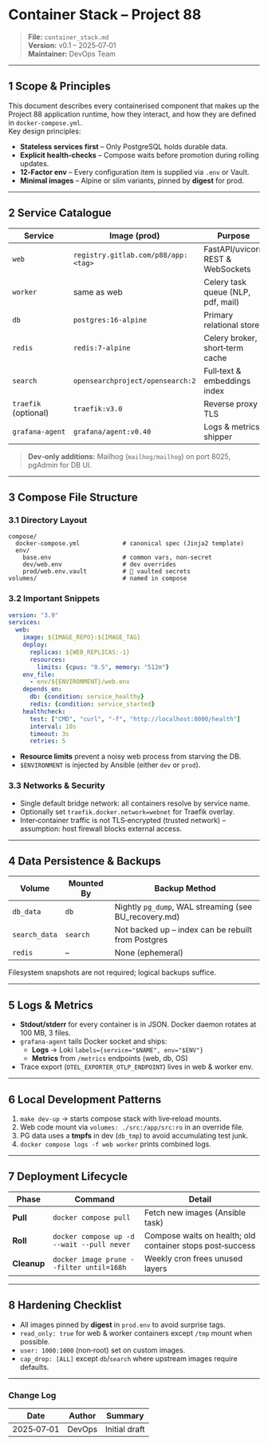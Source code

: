 # Container Stack – Project 88

> **File:** `container_stack.md`  
> **Version:** v0.1 – 2025‑07‑01  
> **Maintainer:** DevOps Team

---

## 1  Scope & Principles
This document describes every containerised component that makes up the Project 88 application runtime, how they interact, and how they are defined in `docker‑compose.yml`.  
Key design principles:
* **Stateless services first** – Only PostgreSQL holds durable data.
* **Explicit health‑checks** – Compose waits before promotion during rolling updates.
* **12‑Factor env** – Every configuration item is supplied via `.env` or Vault.
* **Minimal images** – Alpine or slim variants, pinned by **digest** for prod.

---

## 2  Service Catalogue

| Service | Image (prod) | Purpose | Ports | Health check | Notes |
|---------|--------------|---------|-------|--------------|-------|
| `web` | `registry.gitlab.com/p88/app:<tag>` | FastAPI/uvicorn REST & WebSockets | 8000 | `GET /health` | CPU‑bound; replicas = 2 on prod via `deploy.replicas` |
| `worker` | same as web | Celery task queue (NLP, pdf, mail) | – | `celery ping` (exec) | No external port; binds to Redis |
| `db` | `postgres:16-alpine` | Primary relational store | 5432 | `pg_isready` | Volume `db_data` mounts `/var/lib/postgresql/data` |
| `redis` | `redis:7-alpine` | Celery broker, short‑term cache | 6379 | `redis-cli ping` | No persistence; can lose cache |
| `search` | `opensearchproject/opensearch:2` | Full‑text & embeddings index | 9200/9600 | `_cluster/health` | Single node; memory‑lock disabled; uses volume `search_data` |
| `traefik` (optional) | `traefik:v3.0` | Reverse proxy / TLS | 80,443 | `:8080/ping` | Labels route `web` traffic; handles LetsEncrypt |
| `grafana‑agent` | `grafana/agent:v0.40` | Logs & metrics shipper | 12345 | `/-/ready` | Sidecar pattern; sends to Grafana Cloud |

> **Dev‑only additions:** Mailhog (`mailhog/mailhog`) on port 8025, pgAdmin for DB UI.

---

## 3  Compose File Structure
### 3.1  Directory Layout
```
compose/
  docker-compose.yml            # canonical spec (Jinja2 template)
  env/
    base.env                    # common vars, non‑secret
    dev/web.env                 # dev overrides
    prod/web.env.vault          # 🔐 vaulted secrets
volumes/                        # named in compose
```

### 3.2  Important Snippets
```yaml
version: "3.9"
services:
  web:
    image: ${IMAGE_REPO}:${IMAGE_TAG}
    deploy:
      replicas: ${WEB_REPLICAS:-1}
      resources:
        limits: {cpus: "0.5", memory: "512m"}
    env_file:
      - env/${ENVIRONMENT}/web.env
    depends_on:
      db: {condition: service_healthy}
      redis: {condition: service_started}
    healthcheck:
      test: ["CMD", "curl", "-f", "http://localhost:8000/health"]
      interval: 10s
      timeout: 3s
      retries: 5
```
* **Resource limits** prevent a noisy web process from starving the DB.
* `$ENVIRONMENT` is injected by Ansible (either `dev` or `prod`).

### 3.3  Networks & Security
* Single default bridge network: all containers resolve by service name.
* Optionally set `traefik.docker.network=webnet` for Traefik overlay.
* Inter‑container traffic is not TLS‑encrypted (trusted network)
  – assumption: host firewall blocks external access.

---

## 4  Data Persistence & Backups
| Volume | Mounted By | Backup Method |
|--------|------------|---------------|
| `db_data` | `db` | Nightly `pg_dump`, WAL streaming (see BU_recovery.md) |
| `search_data` | `search` | Not backed up – index can be rebuilt from Postgres |
| `redis` | – | None (ephemeral) |

Filesystem snapshots are not required; logical backups suffice.

---

## 5  Logs & Metrics
* **Stdout/stderr** for every container is in JSON. Docker daemon rotates at 100 MB, 3 files.
* `grafana‑agent` tails Docker socket and ships:
  * **Logs** → Loki `labels={service="$NAME", env="$ENV"}`
  * **Metrics** from `/metrics` endpoints (web, db, OS)
* Trace export (`OTEL_EXPORTER_OTLP_ENDPOINT`) lives in web & worker env.

---

## 6  Local Development Patterns
1. `make dev-up` → starts compose stack with live‑reload mounts.
2. Web code mount via `volumes: ./src:/app/src:ro` in an override file.
3. PG data uses a **tmpfs** in dev (`db_tmp`) to avoid accumulating test junk.
4. `docker compose logs -f web worker` prints combined logs.

---

## 7  Deployment Lifecycle
| Phase | Command | Detail |
|-------|---------|--------|
| **Pull** | `docker compose pull` | Fetch new images (Ansible task) |
| **Roll** | `docker compose up -d --wait --pull never` | Compose waits on health; old container stops post‑success |
| **Cleanup** | `docker image prune --filter until=168h` | Weekly cron frees unused layers |

---

## 8  Hardening Checklist
* All images pinned by **digest** in `prod.env` to avoid surprise tags.
* `read_only: true` for web & worker containers except `/tmp` mount when possible.
* `user: 1000:1000` (non‑root) set on custom images.
* `cap_drop: [ALL]` except `db`/`search` where upstream images require defaults.

---

### Change Log
| Date | Author | Summary |
|------|--------|---------|
| 2025‑07‑01 | DevOps | Initial draft |

